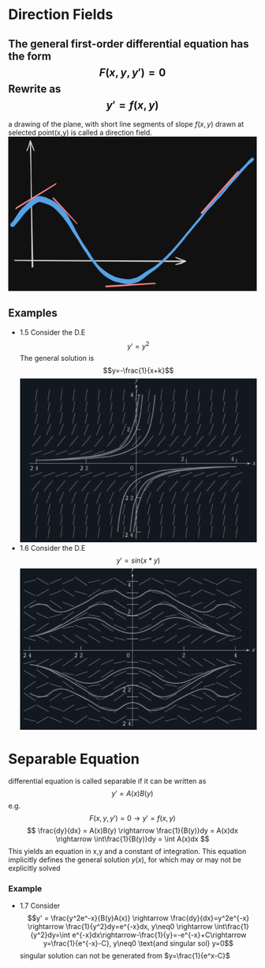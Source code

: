 # Direction Fields
## The general first-order differential equation has the form$$F(x, y, y') = 0$$ Rewrite as $$y'=f(x,y)$$
a drawing of the plane, with short line segments of slope $f(x,y)$ drawn at selected point(x,y) is called a direction field.
![](attachs/Pasted%20image%2020240911103737.png)

## Examples
- 1.5 Consider the D.E $$y' = y^2$$ The general solution is $$y=-\frac{1}{x+k}$$![](attachs/Pasted%20image%2020240911104413.png)
- 1.6 Consider the D.E $$y'=sin(x*y)$$![](attachs/Pasted%20image%2020240911105201.png)

# Separable Equation
differential equation is called separable if it can be written as $$y'=A(x)B(y)$$
e.g.$$F(x,y,y')=0 \rightarrow y'=f(x,y)$$
$$ \frac{dy}{dx} = A(x)B(y) \rightarrow \frac{1}{B(y)}dy = A(x)dx \rightarrow \int\frac{1}{B(y)}dy = \int A(x)dx $$
This yields an equation in x,y and a constant of integration. 
This equation implicitly defines the general solution $y(x)$, 
for which may or may not be explicitly solved

### Example
- 1.7 Consider $$y' = \frac{y^2e^-x}{B(y)A(x)} \rightarrow \frac{dy}{dx}=y^2e^{-x} \rightarrow \frac{1}{y^2}dy=e^{-x}dx, y\neq0 \rightarrow \int\frac{1}{y^2}dy=\int e^{-x}dx\rightarrow-\frac{1}{y}=-e^{-x}+C\rightarrow y=\frac{1}{e^{-x}-C}, y\neq0 \text{and singular sol} y=0$$
singular solution can not be generated from $y=\frac{1}{e^x-C}$
